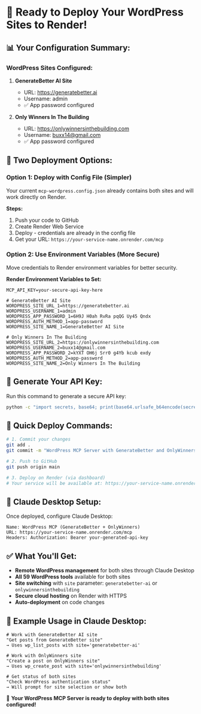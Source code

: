 # 🚀 Ready to Deploy Your WordPress Sites to Render!

## 📊 **Your Configuration Summary:**

### **WordPress Sites Configured:**

1. **GenerateBetter AI Site**

   - URL: https://generatebetter.ai
   - Username: admin
   - ✅ App password configured

2. **Only Winners In The Building**
   - URL: https://onlywinnersinthebuilding.com
   - Username: buxx14@gmail.com
   - ✅ App password configured

## 🎯 **Two Deployment Options:**

### **Option 1: Deploy with Config File (Simpler)**

Your current `mcp-wordpress.config.json` already contains both sites and will work directly on Render.

**Steps:**

1. Push your code to GitHub
2. Create Render Web Service
3. Deploy - credentials are already in the config file
4. Get your URL: `https://your-service-name.onrender.com/mcp`

### **Option 2: Use Environment Variables (More Secure)**

Move credentials to Render environment variables for better security.

**Render Environment Variables to Set:**

```
MCP_API_KEY=your-secure-api-key-here

# GenerateBetter AI Site
WORDPRESS_SITE_URL_1=https://generatebetter.ai
WORDPRESS_USERNAME_1=admin
WORDPRESS_APP_PASSWORD_1=6H9J H0ah RvRa pqQG Uy45 Qndx
WORDPRESS_AUTH_METHOD_1=app-password
WORDPRESS_SITE_NAME_1=GenerateBetter AI Site

# Only Winners In The Building
WORDPRESS_SITE_URL_2=https://onlywinnersinthebuilding.com
WORDPRESS_USERNAME_2=buxx14@gmail.com
WORDPRESS_APP_PASSWORD_2=kYXT OH6j Srr0 g4Yb kcub exdy
WORDPRESS_AUTH_METHOD_2=app-password
WORDPRESS_SITE_NAME_2=Only Winners In The Building
```

## 🔑 **Generate Your API Key:**

Run this command to generate a secure API key:

```bash
python -c "import secrets, base64; print(base64.urlsafe_b64encode(secrets.token_bytes(32)).decode())"
```

## 🚀 **Quick Deploy Commands:**

```bash
# 1. Commit your changes
git add .
git commit -m "WordPress MCP Server with GenerateBetter and OnlyWinners sites"

# 2. Push to GitHub
git push origin main

# 3. Deploy on Render (via dashboard)
# Your service will be available at: https://your-service-name.onrender.com/mcp
```

## 🔌 **Claude Desktop Setup:**

Once deployed, configure Claude Desktop:

```
Name: WordPress MCP (GenerateBetter + OnlyWinners)
URL: https://your-service-name.onrender.com/mcp
Headers: Authorization: Bearer your-generated-api-key
```

## ✅ **What You'll Get:**

- **Remote WordPress management** for both sites through Claude Desktop
- **All 59 WordPress tools** available for both sites
- **Site switching** with `site` parameter: `generatebetter-ai` or `onlywinnersinthebuilding`
- **Secure cloud hosting** on Render with HTTPS
- **Auto-deployment** on code changes

## 🎯 **Example Usage in Claude Desktop:**

```
# Work with GenerateBetter AI site
"Get posts from GenerateBetter site"
→ Uses wp_list_posts with site='generatebetter-ai'

# Work with OnlyWinners site
"Create a post on OnlyWinners site"
→ Uses wp_create_post with site='onlywinnersinthebuilding'

# Get status of both sites
"Check WordPress authentication status"
→ Will prompt for site selection or show both
```

🎉 **Your WordPress MCP Server is ready to deploy with both sites configured!**
